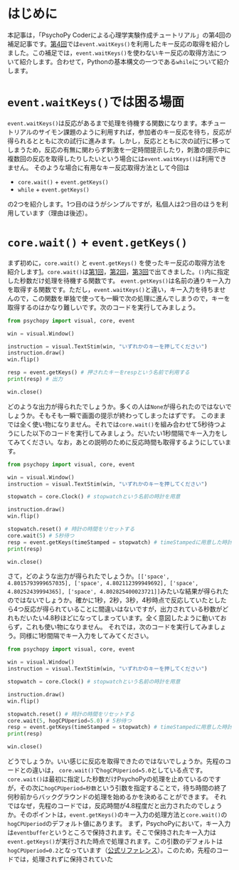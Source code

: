 # はじめに

本記事は，「PsychoPy Coderによる心理学実験作成チュートリアル」の第4回の補足記事です。[第4回](https://qiita.com/snishym/items/0b10e714363656094181)では`event.waitKeys()`を利用したキー反応の取得を紹介しました。この補足では，`event.waitKeys()`を使わないキー反応の取得方法について紹介します。合わせて，Pythonの基本構文の一つである`while`について紹介します。

# `event.waitKeys()`では困る場面

`event.waitKeys()`は反応があるまで処理を待機する関数になります。本チュートリアルのサイモン課題のように利用すれば，参加者のキー反応を待ち，反応が得られるとともに次の試行に進みます。しかし，反応とともに次の試行に移ってしまうため，反応の有無に関わらず刺激を一定時間提示したり，刺激の提示中に複数回の反応を取得したりしたいという場合には`event.waitKeys()`は利用できません。
そのような場合に有用なキー反応取得方法として今回は

- `core.wait()` + `event.getKeys()`
- `while` + `event.getKeys()`

の2つを紹介します。1つ目のほうがシンプルですが，私個人は2つ目のほうを利用しています（理由は後述）。

# `core.wait()` + `event.getKeys()`

まず初めに，`core.wait()` と `event.getKeys()` を使ったキー反応の取得方法を紹介します[1]。`core.wait()`は[第1回](https://qiita.com/snishym/items/5c33710aca0fea3d41ec)，[第2回](https://qiita.com/snishym/items/31c980f08e62190469f9)，[第3回](https://qiita.com/snishym/items/1bdf90cf51ba28cc4ef3)で出てきました。`()`内に指定した秒数だけ処理を待機する関数です。
`event.getKeys()`は名前の通りキー入力を取得する関数です。ただし，`event.waitKeys()`と違い，キー入力を待ちませんので，この関数を単独で使っても一瞬で次の処理に進んでしまうので，キーを取得するのはかなり難しいです。次のコードを実行してみましょう。

[1]: この方法はwindow描画のバックエンドで`pyglet`を利用する場合にしか利用できないようです（[公式リファレンス](https://www.psychopy.org/api/core.html#psychopy.core.wait)）。描画のバックエンドはPsychoPyの設定>一般>winTypeで確認できます[十河先生のサイト](http://www.s12600.net/psy/python/18-2.html)（ちょっと古いですが参考になるはずです）。デフォルトでは`pyglet`になっているはずです。現在利用できるバックエンドは[3種類あります](https://www.psychopy.org/api/visual/window.html#psychopy.visual.Window)。

```python:get_key_response_severe.py
from psychopy import visual, core, event

win = visual.Window()

instruction = visual.TextStim(win, "いずれかのキーを押してください")
instruction.draw()
win.flip()

resp = event.getKeys() # 押されたキーをrespという名前で利用する
print(resp) # 出力

win.close()
```

どのような出力が得られたでしょうか。多くの人は`None`が得られたのではないでしょうか。そもそも一瞬で画面の提示が終わってしまったはずです。
このままでは全く使い物になりません。それでは`core.wait()`を組み合わせて5秒待つようにした以下のコードを実行してみましょう。だいたい1秒間隔でキー入力をしてみてください。なお，あとの説明のために反応時間も取得するようにしています。

```python:get_key_response_bad.py
from psychopy import visual, core, event

win = visual.Window()
instruction = visual.TextStim(win, "いずれかのキーを押してください")

stopwatch = core.Clock() # stopwatchという名前の時計を用意

instruction.draw()
win.flip()

stopwatch.reset() # 時計の時間をリセットする
core.wait(5) # 5秒待つ
resp = event.getKeys(timeStamped = stopwatch) # timeStampedに用意した時計を指定
print(resp)

win.close()
```

さて，どのような出力が得られたでしょうか。`[['space', 4.8015793999657035], ['space', 4.802112399949692], ['space', 4.80252439994365], ['space', 4.802825400023721]]`みたいな結果が得られたのではないでしょうか。確かに1秒，2秒，3秒，4秒時点で反応していたとしたら4つ反応が得られていることに間違いはないですが，出力されている秒数がどれもだいたい4.8秒ほどになってしまっています。全く意図したように動いておらず，これも使い物になりません。
それでは，次のコードを実行してみましょう。同様に1秒間隔でキー入力をしてみてください。

```python:get_key_response_good.py
from psychopy import visual, core, event

win = visual.Window()
instruction = visual.TextStim(win, "いずれかのキーを押してください")

stopwatch = core.Clock() # stopwatchという名前の時計を用意

instruction.draw()
win.flip()

stopwatch.reset() # 時計の時間をリセットする
core.wait(5, hogCPUperiod=5.0) # 5秒待つ
resp = event.getKeys(timeStamped = stopwatch) # timeStampedに用意した時計を指定
print(resp)

win.close()
```

どうでしょうか。いい感じに反応を取得できたのではないでしょうか。先程のコードとの違いは， `core.wait()`で`hogCPUperiod=5.0`としている点です。`core.wait()`は最初に指定した秒数だけPsychoPyの処理を止めているのですが，その次に`hogCPUperiod=秒数`という引数を指定することで，待ち時間の終了何秒前からバックグラウンドの処理を始めるかを決めることができます。
それではなぜ，先程のコードでは，反応時間が4.8程度だと出力されたのでしょうか。そのポイントは，`event.getKeys()`のキー入力の処理方法と`core.wait()`の`hogCPUperiod`のデフォルト値にあります。
まず，PsychoPyにおいて，キー入力は`eventbuffer`というところで保持されます。そこで保持されたキー入力は`event.getKeys()`が実行された時点で処理されます。この引数のデフォルトは`hogCPUperiod=0.2`となっています（[公式リファレンス](https://www.psychopy.org/api/core.html)）。このため，先程のコードでは，処理されずに保持されていた